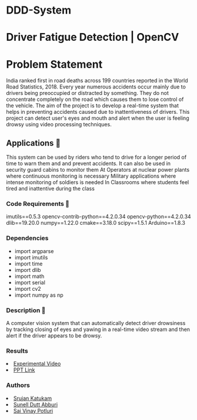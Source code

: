 # DDD-System
# Driver Fatigue Detection | OpenCV

# Problem Statement
India ranked first in road deaths across 199 countries reported in the World Road Statistics, 2018. Every year numerous accidents occur mainly due to drivers being preoccupied or distracted by something. They do not concentrate completely on the road which causes them to lose control of the vehicle. The aim of the project is to develop a real-time system that helps in preventing accidents caused due to inattentiveness of drivers. This project can detect user's eyes and mouth and alert when the user is feeling drowsy using video processing techniques.

## Applications 🎯
This system can be used by riders who tend to drive for a longer period of time to warn them and and prevent accidents.
It can also be used in security guard cabins to monitor them
At Operators at nuclear power plants where continuous monitoring is necessary
Military applications where intense monitoring of soldiers is needed
In Classrooms where students feel tired and inattentive during the class

### Code Requirements 🦄
imutils==0.5.3
opencv-contrib-python==4.2.0.34
opencv-python==4.2.0.34
dlib==19.20.0
numpy==1.22.0
cmake==3.18.0
scipy==1.5.1
Arduino==1.8.3

### Dependencies 

- import argparse
- import imutils
- import time
- import dlib
- import math
- import serial
- import cv2
- import numpy as np

### Description 📌
A computer vision system that can automatically detect driver drowsiness by tracking closing of eyes and yawing in a real-time video stream and then alert if the driver appears to be drowsy.

### Results
<li><a href="https://drive.google.com/file/d/1eYjNAdP7jm2eX4en5nzA75-nnUo5MywF/view?usp=share_link">Experimental Video</a></li>
<li><a href="[https://drive.google.com/file/d/1eYjNAdP7jm2eX4en5nzA75-nnUo5MywF/view?usp=share_link](https://www.canva.com/design/DAFYrQIwi9M/E2ZanEsjKpnD4Nqsx4V_SQ/view?utm_content=DAFYrQIwi9M&utm_campaign=designshare&utm_medium=link&utm_source=publishsharelink)">PPT Link</a></li>


### Authors

<li><a href="https://www.linkedin.com/in/katukam-srujan/">Srujan Katukam</a></li>
<li><a href="https://www.linkedin.com/in/sunell-dutt-abburi-39211a229/">Sunell Dutt Abburi</a></li>
<li><a href="https://www.linkedin.com/in/sai-vinay-potluri-b2707a215/">Sai Vinay Potluri</a></li>
